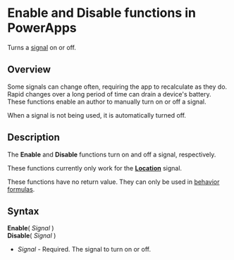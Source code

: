 <properties
	pageTitle="PowerApps: Enable and Disable functions"
	description="Reference information for the Enable and Disable functions in PowerApps, including syntax and examples"
	services=""
	suite="powerapps"
	documentationCenter="na"
	authors="gregli-msft"
	manager="dwrede"
	editor=""
	tags=""/>

<tags
   ms.service="powerapps"
   ms.devlang="na"
   ms.topic="article"
   ms.tgt_pltfrm="na"
   ms.workload="na"
   ms.date="11/07/2015"
   ms.author="gregli"/>

# Enable and Disable functions in PowerApps #

Turns a [signal](signals.md) on or off.

## Overview ##

Some signals can change often, requiring the app to recalculate as they do.  Rapid changes over a long period of time can drain a device's battery.  These functions enable an author to manually turn on or off a signal.

When a signal is not being used, it is automatically turned off.

## Description ##

The **Enable** and **Disable** functions turn on and off a signal, respectively.

These functions currently only work for the **[Location](signals.md)** signal.

These functions have no return value.  They can only be used in [behavior formulas](working-with-formulas-in-depth.md#behavior-formulas).

## Syntax ##

**Enable**( *Signal* )<br>**Disable**( *Signal* )

- *Signal* - Required.  The signal to turn on or off.

